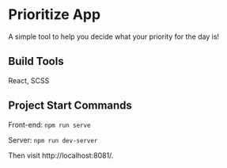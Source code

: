 # Prioritize App

A simple tool to help you decide what your priority for the day is!

## Build Tools

React, SCSS

## Project Start Commands

Front-end: ```npm run serve```

Server: ```npm run dev-server```

Then visit http://localhost:8081/.